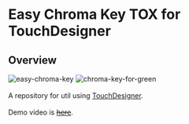 # Easy Chroma Key TOX for TouchDesigner
## Overview

![easy-chroma-key](https://user-images.githubusercontent.com/9309605/219180337-4113b965-dc0a-42b1-b7a1-b94f6062a6cb.png)
![chroma-key-for-green](https://github.com/FollowTheDarkside/touchdesigner-utils/assets/9309605/7a8e4c69-08b3-4f95-a1e0-c0cea2316755)
<br>
<br>
A repository for util using [TouchDesigner](https://derivative.ca/).
<br>
<br>
Demo video is ~~[here]()~~.
<br>
<br>